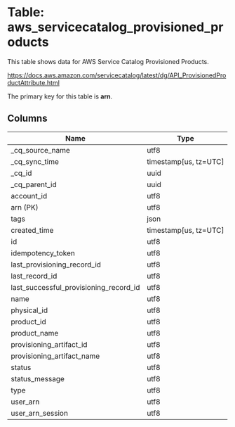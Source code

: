 # Table: aws_servicecatalog_provisioned_products

This table shows data for AWS Service Catalog Provisioned Products.

https://docs.aws.amazon.com/servicecatalog/latest/dg/API_ProvisionedProductAttribute.html

The primary key for this table is **arn**.

## Columns

| Name          | Type          |
| ------------- | ------------- |
|_cq_source_name|utf8|
|_cq_sync_time|timestamp[us, tz=UTC]|
|_cq_id|uuid|
|_cq_parent_id|uuid|
|account_id|utf8|
|arn (PK)|utf8|
|tags|json|
|created_time|timestamp[us, tz=UTC]|
|id|utf8|
|idempotency_token|utf8|
|last_provisioning_record_id|utf8|
|last_record_id|utf8|
|last_successful_provisioning_record_id|utf8|
|name|utf8|
|physical_id|utf8|
|product_id|utf8|
|product_name|utf8|
|provisioning_artifact_id|utf8|
|provisioning_artifact_name|utf8|
|status|utf8|
|status_message|utf8|
|type|utf8|
|user_arn|utf8|
|user_arn_session|utf8|